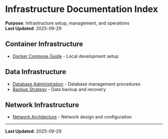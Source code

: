 # Infrastructure Documentation Index

**Purpose**: Infrastructure setup, management, and operations  
**Last Updated**: 2025-09-29  

## Container Infrastructure
- [Docker Compose Guide](./docker-compose-guide.md) - Local development setup

## Data Infrastructure
- [Database Administration](./database-administration.md) - Database management procedures
- [Backup Strategy](./backup-strategy.md) - Data backup and recovery

## Network Infrastructure
- [Network Architecture](./network-architecture.md) - Network design and configuration

---
**Last Updated**: 2025-09-29